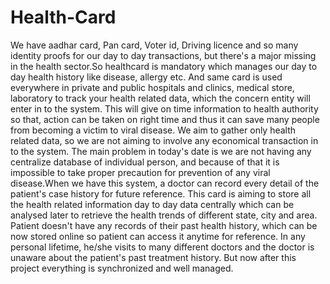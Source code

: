 # Health-Card

We have aadhar card, Pan card, Voter id, Driving licence and so many identity proofs for our day to day
transactions, but there's a major missing in the health sector.So healthcard is mandatory
which manages our day to day health history like disease, allergy etc. And same card is used everywhere 
in private and public hospitals and clinics, medical store, laboratory to track your health related data, 
which the concern entity will enter in to the system. This will give on time information to health authority 
so that, action can be taken on right time and thus it can save many people from becoming a victim to
viral disease. We aim to gather only health related data, so we are not aiming to involve
any economical transaction in to the system. The main problem in today's date is we are not
having any centralize database of individual person, and because of that it is impossible to take
proper precaution for prevention of any viral disease.When we have this system, a doctor
can record every detail of the patient's case history for future reference. This card
is aiming to store all the health related information day to day data centrally which can
be analysed later to retrieve the health trends of different state, city and
area. Patient doesn't have any records of their past health history, which can be now stored
online so patient can access it anytime for reference. In any personal lifetime, he/she visits to
many different doctors and the doctor is unaware about the patient's past treatment history. But
now after this project everything is synchronized and well managed.
